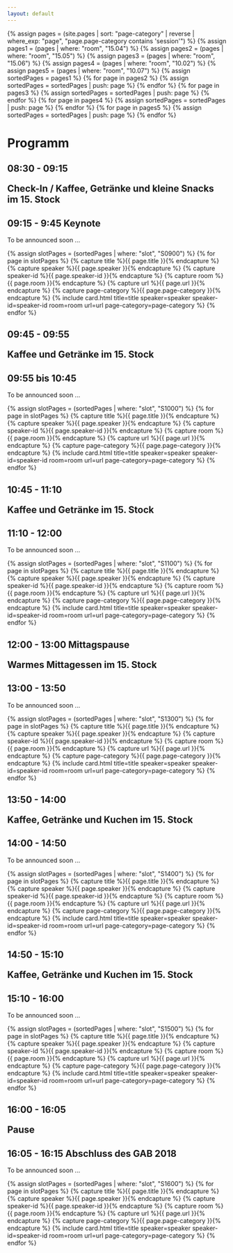 ```yaml
---
layout: default
---
```


{% assign pages = (site.pages | sort: "page-category" | reverse | where_exp: "page", "page.page-category contains 'session'")  %}
{% assign pages1 = (pages | where: "room", "15.04") %}
{% assign pages2 = (pages | where: "room", "15.05") %}
{% assign pages3 = (pages | where: "room", "15.06") %}
{% assign pages4 = (pages | where: "room", "10.02") %}
{% assign pages5 = (pages | where: "room", "10.07") %}
{% assign sortedPages = pages1 %}
{% for page in pages2 %}
  {% assign sortedPages = sortedPages | push: page %}
{% endfor %}
{% for page in pages3 %}
  {% assign sortedPages = sortedPages | push: page %}
{% endfor %}
{% for page in pages4 %}
  {% assign sortedPages = sortedPages | push: page %}
{% endfor %}
{% for page in pages5 %}
  {% assign sortedPages = sortedPages | push: page %}
{% endfor %}

# Programm

<div class="program">
<h2>08:30 - 09:15
<p>Check-In / Kaffee, Getränke und kleine Snacks im 15. Stock</p>
</h2>

<h2>09:15 - 9:45 Keynote</h2>

To be announced soon ...

<div class="card-deck">
{% assign slotPages = (sortedPages | where: "slot", "S0900") %}
{% for page in slotPages %}
        {% capture title %}{{ page.title }}{% endcapture %}
        {% capture speaker %}{{ page.speaker }}{% endcapture %}
        {% capture speaker-id %}{{ page.speaker-id }}{% endcapture %}
        {% capture room %}{{ page.room }}{% endcapture %}
        {% capture url %}{{ page.url }}{% endcapture %}
        {% capture page-category %}{{ page.page-category }}{% endcapture %}
        {% include card.html title=title speaker=speaker speaker-id=speaker-id room=room url=url page-category=page-category  %}
{% endfor %}
</div>

<h2>09:45 - 09:55
<p>Kaffee und Getränke im 15. Stock</p>
</h2>

<h2>09:55 bis 10:45</h2>

To be announced soon ...

<div class="card-deck">
{% assign slotPages = (sortedPages | where: "slot", "S1000") %}
{% for page in slotPages %}
        {% capture title %}{{ page.title }}{% endcapture %}
        {% capture speaker %}{{ page.speaker }}{% endcapture %}
        {% capture speaker-id %}{{ page.speaker-id }}{% endcapture %}
        {% capture room %}{{ page.room }}{% endcapture %}
        {% capture url %}{{ page.url }}{% endcapture %}
        {% capture page-category %}{{ page.page-category }}{% endcapture %}
        {% include card.html title=title speaker=speaker speaker-id=speaker-id room=room url=url page-category=page-category  %}
{% endfor %}
</div>

<h2>10:45 - 11:10
<p>Kaffee und Getränke im 15. Stock</p>
</h2>

<h2>11:10 - 12:00</h2>

To be announced soon ...

<div class="card-deck">
{% assign slotPages = (sortedPages | where: "slot", "S1100") %}
{% for page in slotPages %}
        {% capture title %}{{ page.title }}{% endcapture %}
        {% capture speaker %}{{ page.speaker }}{% endcapture %}
        {% capture speaker-id %}{{ page.speaker-id }}{% endcapture %}
        {% capture room %}{{ page.room }}{% endcapture %}
        {% capture url %}{{ page.url }}{% endcapture %}
        {% capture page-category %}{{ page.page-category }}{% endcapture %}
        {% include card.html title=title speaker=speaker speaker-id=speaker-id room=room url=url page-category=page-category  %}
{% endfor %}
</div>

<h2>12:00 - 13:00 Mittagspause
<p>Warmes Mittagessen im 15. Stock</p>
</h2>

<h2>13:00 - 13:50</h2>

To be announced soon ...

<div class="card-deck">
{% assign slotPages = (sortedPages | where: "slot", "S1300") %}
{% for page in slotPages %}
        {% capture title %}{{ page.title }}{% endcapture %}
        {% capture speaker %}{{ page.speaker }}{% endcapture %}
        {% capture speaker-id %}{{ page.speaker-id }}{% endcapture %}
        {% capture room %}{{ page.room }}{% endcapture %}
        {% capture url %}{{ page.url }}{% endcapture %}
        {% capture page-category %}{{ page.page-category }}{% endcapture %}
        {% include card.html title=title speaker=speaker speaker-id=speaker-id room=room url=url page-category=page-category  %}
{% endfor %}
</div>

<h2>13:50 - 14:00
<p>Kaffee, Getränke und Kuchen im 15. Stock</p>
</h2>

<h2>14:00 - 14:50</h2>

To be announced soon ...

<div class="card-deck">
{% assign slotPages = (sortedPages | where: "slot", "S1400") %}
{% for page in slotPages %}
        {% capture title %}{{ page.title }}{% endcapture %}
        {% capture speaker %}{{ page.speaker }}{% endcapture %}
        {% capture speaker-id %}{{ page.speaker-id }}{% endcapture %}
        {% capture room %}{{ page.room }}{% endcapture %}
        {% capture url %}{{ page.url }}{% endcapture %}
        {% capture page-category %}{{ page.page-category }}{% endcapture %}
        {% include card.html title=title speaker=speaker speaker-id=speaker-id room=room url=url page-category=page-category  %}
{% endfor %}
</div>

<h2>14:50 - 15:10
<p>Kaffee, Getränke und Kuchen im 15. Stock</p>
</h2>

<h2>15:10 - 16:00</h2>

To be announced soon ...

<div class="card-deck">
{% assign slotPages = (sortedPages | where: "slot", "S1500") %}
{% for page in slotPages %}
        {% capture title %}{{ page.title }}{% endcapture %}
        {% capture speaker %}{{ page.speaker }}{% endcapture %}
        {% capture speaker-id %}{{ page.speaker-id }}{% endcapture %}
        {% capture room %}{{ page.room }}{% endcapture %}
        {% capture url %}{{ page.url }}{% endcapture %}
        {% capture page-category %}{{ page.page-category }}{% endcapture %}
        {% include card.html title=title speaker=speaker speaker-id=speaker-id room=room url=url page-category=page-category  %}
{% endfor %}
</div>

<h2>16:00 - 16:05
<p>Pause</p>
</h2>

<h2>16:05 - 16:15 Abschluss des GAB 2018</h2>

To be announced soon ...

<div class="card-deck">
{% assign slotPages = (sortedPages | where: "slot", "S1600") %}
{% for page in slotPages %}
        {% capture title %}{{ page.title }}{% endcapture %}
        {% capture speaker %}{{ page.speaker }}{% endcapture %}
        {% capture speaker-id %}{{ page.speaker-id }}{% endcapture %}
        {% capture room %}{{ page.room }}{% endcapture %}
        {% capture url %}{{ page.url }}{% endcapture %}
        {% capture page-category %}{{ page.page-category }}{% endcapture %}
        {% include card.html title=title speaker=speaker speaker-id=speaker-id room=room url=url page-category=page-category  %}
{% endfor %}
</div>
</div>